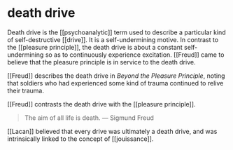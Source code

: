 # death drive

Death drive is the [[psychoanalytic]] term used to describe a particular kind of self-destructive [[drive]]. It is a self-undermining motive. In contrast to the [[pleasure principle]], the death drive is about a constant self-undermining so as to continuously experience excitation. [[Freud]] came to believe that the pleasure principle is in service to the death drive.

[[Freud]] describes the death drive in _Beyond the Pleasure Principle_, noting that soldiers who had experienced some kind of trauma continued to relive their trauma.

[[Freud]] contrasts the death drive with the [[pleasure principle]].

> The aim of all life is death. &#x2014; Sigmund Freud

[[Lacan]] believed that every drive was ultimately a death drive, and was intrinsically linked to the concept of [[jouissance]].
